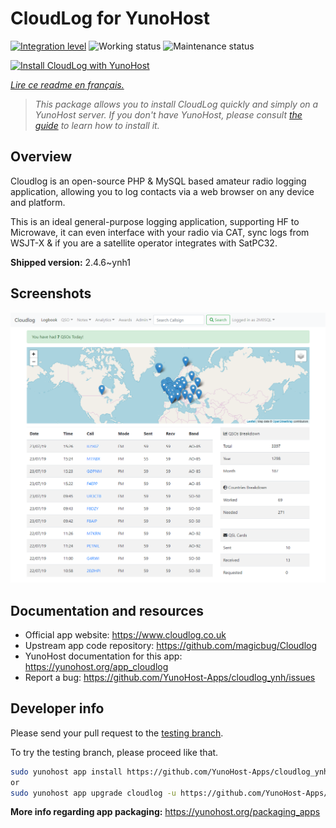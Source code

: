 <!--
N.B.: This README was automatically generated by https://github.com/YunoHost/apps/tree/master/tools/README-generator
It shall NOT be edited by hand.
-->

# CloudLog for YunoHost

[![Integration level](https://dash.yunohost.org/integration/cloudlog.svg)](https://dash.yunohost.org/appci/app/cloudlog) ![Working status](https://ci-apps.yunohost.org/ci/badges/cloudlog.status.svg) ![Maintenance status](https://ci-apps.yunohost.org/ci/badges/cloudlog.maintain.svg)

[![Install CloudLog with YunoHost](https://install-app.yunohost.org/install-with-yunohost.svg)](https://install-app.yunohost.org/?app=cloudlog)

*[Lire ce readme en français.](./README_fr.md)*

> *This package allows you to install CloudLog quickly and simply on a YunoHost server.
If you don't have YunoHost, please consult [the guide](https://yunohost.org/#/install) to learn how to install it.*

## Overview

Cloudlog is an open-source PHP & MySQL based amateur radio logging application, allowing you to log contacts via a web browser on any device and platform.

This is an ideal general-purpose logging application, supporting HF to Microwave, it can even interface with your radio via CAT, sync logs from WSJT-X & if you are a satellite operator integrates with SatPC32.

**Shipped version:** 2.4.6~ynh1

## Screenshots

![Screenshot of CloudLog](./doc/screenshots/screenshot.png)

## Documentation and resources

* Official app website: <https://www.cloudlog.co.uk>
* Upstream app code repository: <https://github.com/magicbug/Cloudlog>
* YunoHost documentation for this app: <https://yunohost.org/app_cloudlog>
* Report a bug: <https://github.com/YunoHost-Apps/cloudlog_ynh/issues>

## Developer info

Please send your pull request to the [testing branch](https://github.com/YunoHost-Apps/cloudlog_ynh/tree/testing).

To try the testing branch, please proceed like that.

``` bash
sudo yunohost app install https://github.com/YunoHost-Apps/cloudlog_ynh/tree/testing --debug
or
sudo yunohost app upgrade cloudlog -u https://github.com/YunoHost-Apps/cloudlog_ynh/tree/testing --debug
```

**More info regarding app packaging:** <https://yunohost.org/packaging_apps>
